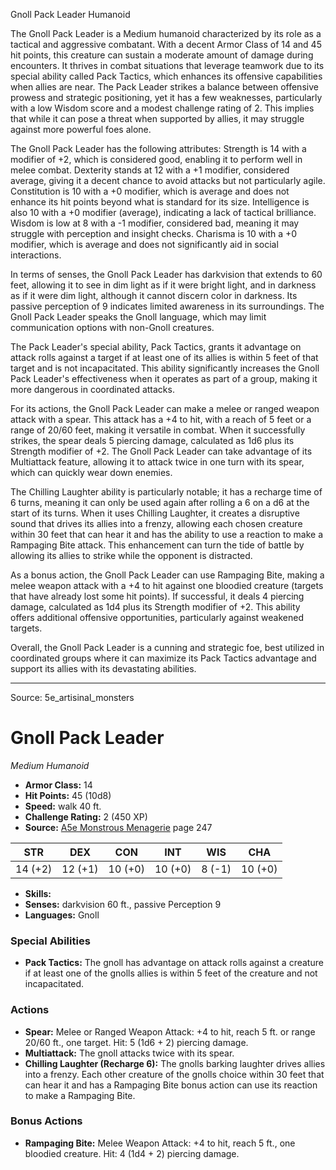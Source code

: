 <MonsterName/>Gnoll Pack Leader</MonsterName>
<CreatureType/>Humanoid</CreatureType>

<summary>The Gnoll Pack Leader is a Medium humanoid characterized by its role as a tactical and aggressive combatant. With a decent Armor Class of 14 and 45 hit points, this creature can sustain a moderate amount of damage during encounters. It thrives in combat situations that leverage teamwork due to its special ability called Pack Tactics, which enhances its offensive capabilities when allies are near. The Pack Leader strikes a balance between offensive prowess and strategic positioning, yet it has a few weaknesses, particularly with a low Wisdom score and a modest challenge rating of 2. This implies that while it can pose a threat when supported by allies, it may struggle against more powerful foes alone.</summary>

<detail>

The Gnoll Pack Leader has the following attributes: Strength is 14 with a modifier of +2, which is considered good, enabling it to perform well in melee combat. Dexterity stands at 12 with a +1 modifier, considered average, giving it a decent chance to avoid attacks but not particularly agile. Constitution is 10 with a +0 modifier, which is average and does not enhance its hit points beyond what is standard for its size. Intelligence is also 10 with a +0 modifier (average), indicating a lack of tactical brilliance. Wisdom is low at 8 with a -1 modifier, considered bad, meaning it may struggle with perception and insight checks. Charisma is 10 with a +0 modifier, which is average and does not significantly aid in social interactions.

In terms of senses, the Gnoll Pack Leader has darkvision that extends to 60 feet, allowing it to see in dim light as if it were bright light, and in darkness as if it were dim light, although it cannot discern color in darkness. Its passive perception of 9 indicates limited awareness in its surroundings. The Gnoll Pack Leader speaks the Gnoll language, which may limit communication options with non-Gnoll creatures.

The Pack Leader's special ability, Pack Tactics, grants it advantage on attack rolls against a target if at least one of its allies is within 5 feet of that target and is not incapacitated. This ability significantly increases the Gnoll Pack Leader's effectiveness when it operates as part of a group, making it more dangerous in coordinated attacks.

For its actions, the Gnoll Pack Leader can make a melee or ranged weapon attack with a spear. This attack has a +4 to hit, with a reach of 5 feet or a range of 20/60 feet, making it versatile in combat. When it successfully strikes, the spear deals 5 piercing damage, calculated as 1d6 plus its Strength modifier of +2. The Gnoll Pack Leader can take advantage of its Multiattack feature, allowing it to attack twice in one turn with its spear, which can quickly wear down enemies.

The Chilling Laughter ability is particularly notable; it has a recharge time of 6 turns, meaning it can only be used again after rolling a 6 on a d6 at the start of its turns. When it uses Chilling Laughter, it creates a disruptive sound that drives its allies into a frenzy, allowing each chosen creature within 30 feet that can hear it and has the ability to use a reaction to make a Rampaging Bite attack. This enhancement can turn the tide of battle by allowing its allies to strike while the opponent is distracted.

As a bonus action, the Gnoll Pack Leader can use Rampaging Bite, making a melee weapon attack with a +4 to hit against one bloodied creature (targets that have already lost some hit points). If successful, it deals 4 piercing damage, calculated as 1d4 plus its Strength modifier of +2. This ability offers additional offensive opportunities, particularly against weakened targets.

Overall, the Gnoll Pack Leader is a cunning and strategic foe, best utilized in coordinated groups where it can maximize its Pack Tactics advantage and support its allies with its devastating abilities.</detail>



---

Source: 5e_artisinal_monsters

# Gnoll Pack Leader

*Medium* *Humanoid*

- **Armor Class:** 14
- **Hit Points:** 45 (10d8)
- **Speed:** walk 40 ft.
- **Challenge Rating:** 2 (450 XP)
- **Source:** [A5e Monstrous Menagerie](https://enpublishingrpg.com/products/level-up-monstrous-menagerie-a5e) page 247

| STR | DEX | CON | INT | WIS | CHA |
| --- | --- | --- | --- | --- | --- |
| 14 (+2) | 12 (+1) | 10 (+0) | 10 (+0) | 8 (-1) | 10 (+0) |

- **Skills:** 
- **Senses:** darkvision 60 ft., passive Perception 9
- **Languages:** Gnoll

### Special Abilities

- **Pack Tactics:** The gnoll has advantage on attack rolls against a creature if at least one of the gnolls allies is within 5 feet of the creature and not incapacitated.

### Actions

- **Spear:** Melee or Ranged Weapon Attack: +4 to hit, reach 5 ft. or range 20/60 ft., one target. Hit: 5 (1d6 + 2) piercing damage.
- **Multiattack:** The gnoll attacks twice with its spear.
- **Chilling Laughter (Recharge 6):** The gnolls barking laughter drives allies into a frenzy. Each other creature of the gnolls choice within 30 feet that can hear it and has a Rampaging Bite bonus action can use its reaction to make a Rampaging Bite.

### Bonus Actions

- **Rampaging Bite:** Melee Weapon Attack: +4 to hit, reach 5 ft., one bloodied creature. Hit: 4 (1d4 + 2) piercing damage.




